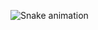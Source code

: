 ![Snake animation](https://github.com/MariTronix/MariTronix/blob/output/github-contribution-grid-snake.svg)
